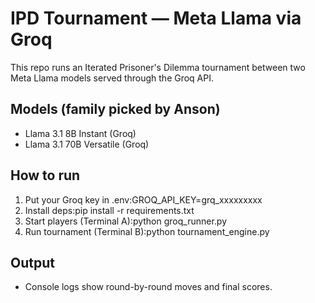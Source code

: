 # IPD Tournament — Meta Llama via Groq

This repo runs an Iterated Prisoner's Dilemma tournament between two Meta Llama models served through the Groq API.

## Models (family picked by Anson)
- Llama 3.1 8B Instant (Groq)
- Llama 3.1 70B Versatile (Groq)

## How to run
1. Put your Groq key in .env:GROQ_API_KEY=grq_xxxxxxxxx
2. Install deps:pip install -r requirements.txt
3. Start players (Terminal A):python groq_runner.py
4. Run tournament (Terminal B):python tournament_engine.py
## Output
- Console logs show round-by-round moves and final scores.

